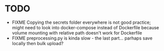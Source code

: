 # TODO

- FIXME Copying the secrets folder everywhere is not good practice; might need to look into docker-compose instead of Dockerfile because volume mounting with relative path doesn't work for Dockerfile
- FIXME preprocessing.py is kinda slow - the last part... parhaps save locally then bulk upload?
